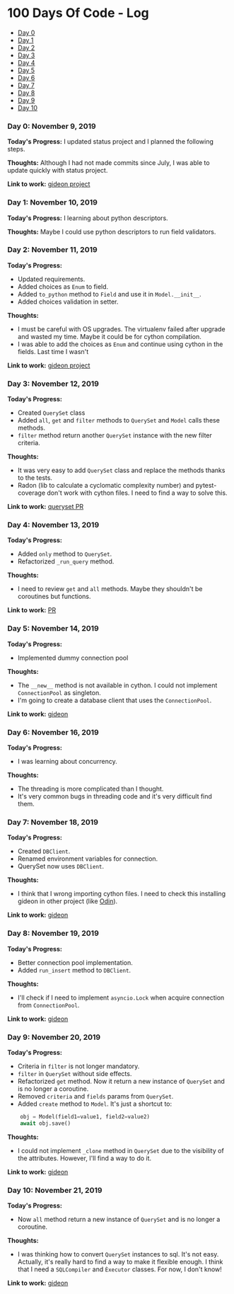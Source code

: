 # 100 Days Of Code - Log

* [Day 0](#day0)
* [Day 1](#day1)
* [Day 2](#day2)
* [Day 3](#day3)
* [Day 4](#day4)
* [Day 5](#day5)
* [Day 6](#day6)
* [Day 7](#day7)
* [Day 8](#day8)
* [Day 9](#day9)
* [Day 10](#day10)

<a id="day0"></a>
### Day 0: November 9, 2019

**Today's Progress:** I updated status project and I planned the following steps.

**Thoughts:** Although I had not made commits since July, I was able to update quickly with status project.

**Link to work:** [gideon project](https://github.com/pity7736/gideon)


<a id="day1"></a>
### Day 1: November 10, 2019

**Today's Progress:** I learning about python descriptors.

**Thoughts:** Maybe I could use python descriptors to run field validators.


<a id="day2"></a>
### Day 2: November 11, 2019

**Today's Progress:**

* Updated requirements.
* Added choices as `Enum` to field.
* Added `to_python` method to `Field` and use it in `Model.__init__`.
* Added choices validation in setter.

**Thoughts:**

* I must be careful with OS upgrades. The virtualenv failed after upgrade and wasted my time. Maybe it could be for cython compilation.
* I was able to add the choices as `Enum` and continue using cython in the fields. Last time I wasn't

**Link to work:** [gideon project](https://github.com/pity7736/gideon)


<a id="day3"></a>
### Day 3: November 12, 2019

**Today's Progress:**

* Created `QuerySet` class
* Added `all`, `get` and `filter` methods to `QuerySet` and `Model` calls these methods.
* `filter` method return another `QuerySet` instance with the new filter criteria.

**Thoughts:**

* It was very easy to add `QuerySet` class and replace the methods thanks to the tests.
* Radon (lib to calculate a cyclomatic complexity number) and pytest-coverage don't work with cython files. I need to find a way to solve this.

**Link to work:** [queryset PR](https://github.com/pity7736/gideon/pull/1/files)

<a id="day4"></a>
### Day 4: November 13, 2019

**Today's Progress:**

* Added `only` method to `QuerySet`.
* Refactorized `_run_query` method.

**Thoughts:**

* I need to review `get` and `all` methods. Maybe they shouldn't be coroutines but functions.

**Link to work:** [PR](https://github.com/pity7736/gideon/pull/2/files)

<a id="day5"></a>
### Day 5: November 14, 2019

**Today's Progress:**

* Implemented dummy connection pool

**Thoughts:**

* The `__new__` method is not available in cython. I could not implement `ConnectionPool` as singleton.
* I'm going to create a  database client that uses the `ConnectionPool`.

**Link to work:** [gideon](https://github.com/pity7736/gideon/)

<a id="day6"></a>
### Day 6: November 16, 2019

**Today's Progress:**

* I was learning about concurrency.

**Thoughts:**

* The threading is more complicated than I thought.
* It's very common bugs in threading code and it's very difficult find them.


<a id="day7"></a>
### Day 7: November 18, 2019

**Today's Progress:**

* Created `DBClient`.
* Renamed environment variables for connection.
* QuerySet now uses `DBClient`.

**Thoughts:**

* I think that I wrong importing cython files. I need to check this installing gideon in other project (like [Odin](https://github.com/pity7736/odin)).

**Link to work:** [gideon](https://github.com/pity7736/gideon)

<a id="day8"></a>
### Day 8: November 19, 2019

**Today's Progress:**

* Better connection pool implementation.
* Added `run_insert` method to `DBClient`.

**Thoughts:**

* I'll check if I need to implement `asyncio.Lock` when acquire connection from `ConnectionPool`.

**Link to work:** [gideon](https://github.com/pity7736/gideon)

<a id="day9"></a>
### Day 9: November 20, 2019

**Today's Progress:**

* Criteria in `filter` is not longer mandatory.
* `filter` in `QuerySet` without side effects.
* Refactorized `get` method. Now it return a new instance of `QuerySet` and is no longer a coroutine.
* Removed `criteria` and `fields` params from `QuerySet`.
* Added `create` method to `Model`. It's just a shortcut to:
```python
    obj = Model(field1=value1, field2=value2)
    await obj.save()
```

**Thoughts:**

* I could not implement `_clone` method in `QuerySet` due to the visibility of the attributes. However, I'll find a way to do it.

**Link to work:** [gideon](https://github.com/pity7736/gideon)

<a id="day10"></a>
### Day 10: November 21, 2019

**Today's Progress:**

* Now `all` method return a new instance of `QuerySet` and is no longer a coroutine.


**Thoughts:**

* I was thinking how to convert `QuerySet` instances to sql. It's not easy. Actually, it's really hard to find a way to make it flexible enough. I think that I need a `SQLCompiler` and `Èxecutor` classes. For now, I don't know!

**Link to work:** [gideon](https://github.com/pity7736/gideon)

